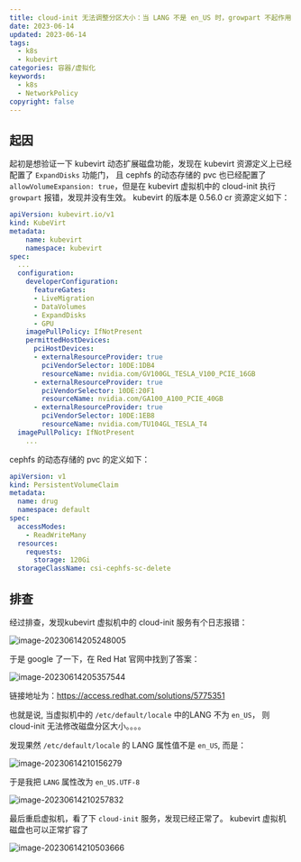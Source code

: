 ```yaml
---
title: cloud-init 无法调整分区大小：当 LANG 不是 en_US 时，growpart 不起作用
date: 2023-06-14
updated: 2023-06-14
tags:
  - k8s
  - kubevirt
categories: 容器/虚拟化
keywords:
  - k8s
  - NetworkPolicy
copyright: false
---
```


## 起因

起初是想验证一下 kubevirt 动态扩展磁盘功能，发现在 kubevirt 资源定义上已经配置了 `ExpandDisks` 功能门，
且 cephfs 的动态存储的 pvc 也已经配置了 `allowVolumeExpansion: true`，但是在 kubevirt 虚拟机中的 cloud-init 执行 `growpart` 报错，发现并没有生效。
kubevirt 的版本是 0.56.0
cr 资源定义如下：

```yaml
apiVersion: kubevirt.io/v1
kind: KubeVirt
metadata:
    name: kubevirt
    namespace: kubevirt
spec:
  ...
  configuration:
    developerConfiguration:
      featureGates:
      - LiveMigration
      - DataVolumes
      - ExpandDisks
      - GPU
    imagePullPolicy: IfNotPresent
    permittedHostDevices:
      pciHostDevices:
      - externalResourceProvider: true
        pciVendorSelector: 10DE:1DB4
        resourceName: nvidia.com/GV100GL_TESLA_V100_PCIE_16GB
      - externalResourceProvider: true
        pciVendorSelector: 10DE:20F1
        resourceName: nvidia.com/GA100_A100_PCIE_40GB
      - externalResourceProvider: true
        pciVendorSelector: 10DE:1EB8
        resourceName: nvidia.com/TU104GL_TESLA_T4
  imagePullPolicy: IfNotPresent
    ...

```

cephfs 的动态存储的 pvc 的定义如下：

```yaml
apiVersion: v1
kind: PersistentVolumeClaim
metadata:
  name: drug
  namespace: default
spec:
  accessModes:
    - ReadWriteMany
  resources:
    requests:
      storage: 120Gi
  storageClassName: csi-cephfs-sc-delete
```

## 排查

经过排查，发现kubevirt 虚拟机中的 cloud-init 服务有个日志报错：

![image-20230614205248005](https://jason-dong-blog-1259058668.cos.ap-nanjing.myqcloud.com/img/image-20230614205248005.png)

于是 google 了一下，在 Red Hat 官网中找到了答案：

![image-20230614205357544](https://jason-dong-blog-1259058668.cos.ap-nanjing.myqcloud.com/img/image-20230614205357544.png)

链接地址为：https://access.redhat.com/solutions/5775351

也就是说, 当虚拟机中的 `/etc/default/locale` 中的LANG 不为 `en_US`， 则 cloud-init 无法修改磁盘分区大小。。。。

发现果然 `/etc/default/locale` 的 LANG 属性值不是 `en_US`, 而是：

![image-20230614210156279](https://jason-dong-blog-1259058668.cos.ap-nanjing.myqcloud.com/img/image-20230614210156279.png)





于是我把 `LANG` 属性改为 `en_US.UTF-8`

![image-20230614210257832](https://jason-dong-blog-1259058668.cos.ap-nanjing.myqcloud.com/img/image-20230614210257832.png)

最后重启虚拟机，看了下 `cloud-init` 服务，发现已经正常了。 kubevirt 虚拟机磁盘也可以正常扩容了

![image-20230614210503666](https://jason-dong-blog-1259058668.cos.ap-nanjing.myqcloud.com/img/image-20230614210503666.png)

 
